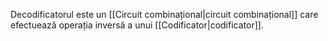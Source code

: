 Decodificatorul este un [[Circuit combinațional|circuit combinațional]] care efectuează operația inversă a unui [[Codificator|codificator]].